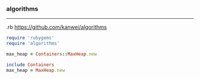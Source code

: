 ### algorithms
---
.rb
https://github.com/kanwei/algorithms

```ruby
require 'rubygems'
require 'algorithms'

max_heap = Containers::MaxHeap.new

include Containers
max_heap = MaxHeap.new

```

```

```

```

```
